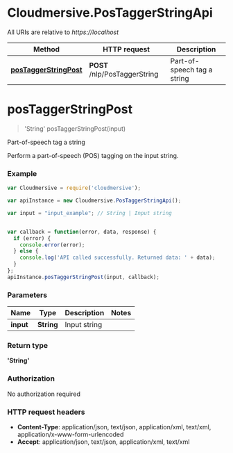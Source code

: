 # Cloudmersive.PosTaggerStringApi

All URIs are relative to *https://localhost*

Method | HTTP request | Description
------------- | ------------- | -------------
[**posTaggerStringPost**](PosTaggerStringApi.md#posTaggerStringPost) | **POST** /nlp/PosTaggerString | Part-of-speech tag a string


<a name="posTaggerStringPost"></a>
# **posTaggerStringPost**
> &#39;String&#39; posTaggerStringPost(input)

Part-of-speech tag a string

Perform a part-of-speech (POS) tagging on the input string.

### Example
```javascript
var Cloudmersive = require('cloudmersive');

var apiInstance = new Cloudmersive.PosTaggerStringApi();

var input = "input_example"; // String | Input string


var callback = function(error, data, response) {
  if (error) {
    console.error(error);
  } else {
    console.log('API called successfully. Returned data: ' + data);
  }
};
apiInstance.posTaggerStringPost(input, callback);
```

### Parameters

Name | Type | Description  | Notes
------------- | ------------- | ------------- | -------------
 **input** | **String**| Input string | 

### Return type

**&#39;String&#39;**

### Authorization

No authorization required

### HTTP request headers

 - **Content-Type**: application/json, text/json, application/xml, text/xml, application/x-www-form-urlencoded
 - **Accept**: application/json, text/json, application/xml, text/xml

